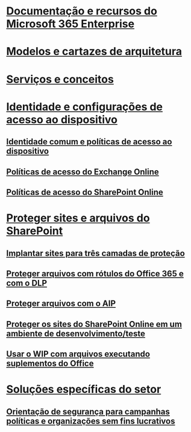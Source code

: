 # [Documentação e recursos do Microsoft 365 Enterprise](index.md)
# [Modelos e cartazes de arquitetura](architecture-models-posters.md)
# [Serviços e conceitos](services-overview.md)
# [Identidade e configurações de acesso ao dispositivo](microsoft-365-policies-configurations.md)
## [Identidade comum e políticas de acesso ao dispositivo](identity-access-policies.md)
## [Políticas de acesso do Exchange Online](secure-email-recommended-policies.md)
## [Políticas de acesso do SharePoint Online](sharepoint-file-access-policies.md)
# [Proteger sites e arquivos do SharePoint](secure-sharepoint-online-sites-and-files.md)
## [Implantar sites para três camadas de proteção](deploy-sites-for-three-tiers-of-protection.md)
## [Proteger arquivos com rótulos do Office 365 e com o DLP](protect-files-with-o365-labels-dlp.md)
## [Proteger arquivos com o AIP](protect-files-with-aip.md)
## [Proteger os sites do SharePoint Online em um ambiente de desenvolvimento/teste](secure-sharepoint-online-sites-dev-test.md)
## [Usar o WIP com arquivos executando suplementos do Office](office-add-ins-wip.md)
# [Soluções específicas do setor]()
## [Orientação de segurança para campanhas políticas e organizações sem fins lucrativos](microsoft-security-guidance.md)
